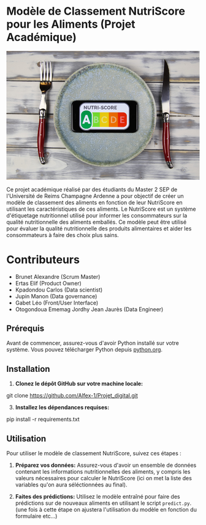 # Modèle de Classement NutriScore pour les Aliments (Projet Académique)

![Logo](https://github.com/Alfex-1/Projet_digital/blob/main/data/nutri.jpg)

Ce projet académique réalisé par des étudiants du Master 2 SEP de l'Université de Reims Champagne Ardenne a pour objectif de créer un modèle de classement des aliments en fonction de leur NutriScore en utilisant les caractéristiques de ces aliments.
Le NutriScore est un système d'étiquetage nutritionnel utilisé pour informer les consommateurs sur la qualité nutritionnelle des aliments emballés.
Ce modèle peut être utilisé pour évaluer la qualité nutritionnelle des produits alimentaires et aider les consommateurs à faire des choix plus sains.

# Contributeurs

- Brunet Alexandre (Scrum Master)
- Ertas Elif (Product Owner)
- Kpadondou Carlos (Data scientist)
- Jupin Manon (Data governance)
- Gabet Léo (Front/User Interface)
- Otogondoua Ememag Jordhy Jean Jaurès (Data Engineer)

## Prérequis

Avant de commencer, assurez-vous d'avoir Python installé sur votre système. Vous pouvez télécharger Python depuis [python.org](https://www.python.org/).

## Installation

1. **Clonez le dépôt GitHub sur votre machine locale:**

git clone https://github.com/Alfex-1/Projet_digital.git


3. **Installez les dépendances requises:**

pip install -r requirements.txt


## Utilisation

Pour utiliser le modèle de classement NutriScore, suivez ces étapes :

1. **Préparez vos données:** Assurez-vous d'avoir un ensemble de données contenant les informations nutritionnelles des aliments, y compris les valeurs nécessaires pour calculer le NutriScore (ici on met la liste des variables qu'on aura séléctionnées au final).

4. **Faites des prédictions:** Utilisez le modèle entraîné pour faire des prédictions sur de nouveaux aliments en utilisant le script `predict.py`.
(une fois à cette étape on ajustera l'utilisation du modèle en fonction du formulaire etc...)

